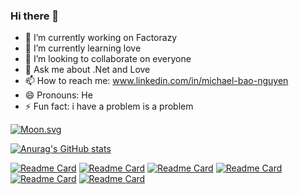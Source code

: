 ### Hi there 👋
- 🔭 I’m currently working on Factorazy
- 🌱 I’m currently learning love
- 👯 I’m looking to collaborate on everyone
- 💬 Ask me about .Net and Love
- 📫 How to reach me: www.linkedin.com/in/michael-bao-nguyen
- 😄 Pronouns: He
- ⚡ Fun fact: i have a problem is a problem

<!-- real time -->
[![Moon.svg](https://moon-svg.minung.dev/moon.svg?theme=ray&rotate=0)](https://moon-svg.minung.dev)



[![Anurag's GitHub stats](https://github-readme-stats.vercel.app/api?username=Michael-Bao-Nguyen&repo=micro-service-demo&show_icons=true&theme=radical)](https://github.com/Michael-Bao-Nguyen/micro-service-demo)

[![Readme Card](https://github-readme-stats.vercel.app/api/pin/?username=Michael-Bao-Nguyen&repo=micro-service-demo&show_icons=true&theme=radical)](https://github.com/Michael-Bao-Nguyen/micro-service-demo)
[![Readme Card](https://github-readme-stats.vercel.app/api/pin/?username=Michael-Bao-Nguyen&repo=micro-service-demo&show_icons=true&theme=radical)](https://github.com/Michael-Bao-Nguyen/micro-service-demo)
[![Readme Card](https://github-readme-stats.vercel.app/api/pin/?username=Michael-Bao-Nguyen&repo=micro-service-demo&show_icons=true&theme=radical)](https://github.com/Michael-Bao-Nguyen/micro-service-demo)
[![Readme Card](https://github-readme-stats.vercel.app/api/pin/?username=Michael-Bao-Nguyen&repo=micro-service-demo&show_icons=true&theme=radical)](https://github.com/Michael-Bao-Nguyen/micro-service-demo)
[![Readme Card](https://github-readme-stats.vercel.app/api/pin/?username=Michael-Bao-Nguyen&repo=micro-service-demo&show_icons=true&theme=radical)](https://github.com/Michael-Bao-Nguyen/micro-service-demo)
[![Readme Card](https://github-readme-stats.vercel.app/api/pin/?username=Michael-Bao-Nguyen&repo=micro-service-demo&show_icons=true&theme=radical)](https://github.com/Michael-Bao-Nguyen/micro-service-demo)


